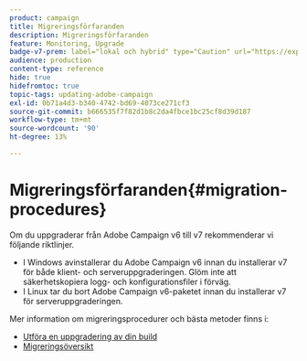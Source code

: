 ```yaml
---
product: campaign
title: Migreringsförfaranden
description: Migreringsförfaranden
feature: Monitoring, Upgrade
badge-v7-prem: label="lokal och hybrid" type="Caution" url="https://experienceleague.adobe.com/docs/campaign-classic/using/installing-campaign-classic/architecture-and-hosting-models/hosting-models-lp/hosting-models.html?lang=sv" tooltip="Gäller endast lokala och hybrida driftsättningar"
audience: production
content-type: reference
hide: true
hidefromtoc: true
topic-tags: updating-adobe-campaign
exl-id: 0b71a4d3-b340-4742-bd69-4073ce271cf3
source-git-commit: b666535f7f82d1b8c2da4fbce1bc25cf8d39d187
workflow-type: tm+mt
source-wordcount: '90'
ht-degree: 13%

---
```


# Migreringsförfaranden{#migration-procedures}



Om du uppgraderar från Adobe Campaign v6 till v7 rekommenderar vi följande riktlinjer.

* I Windows avinstallerar du Adobe Campaign v6 innan du installerar v7 för både klient- och serveruppgraderingen. Glöm inte att säkerhetskopiera logg- och konfigurationsfiler i förväg.
* I Linux tar du bort Adobe Campaign v6-paketet innan du installerar v7 för serveruppgraderingen.

Mer information om migreringsprocedurer och bästa metoder finns i:

* [Utföra en uppgradering av din build](https://helpx.adobe.com/se/campaign/kb/acc-build-upgrade.html)
* [Migreringsöversikt](../../migration/using/about-migration.md)
